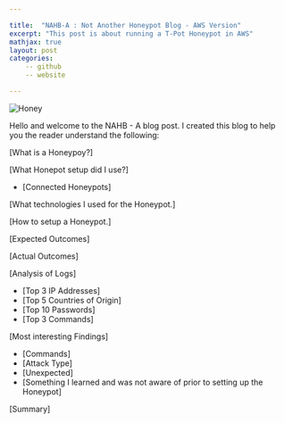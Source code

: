 ```yaml
---

title:  "NAHB-A : Not Another Honeypot Blog - AWS Version"
excerpt: "This post is about running a T-Pot Honeypot in AWS"
mathjax: true
layout: post
categories:
    -- github
    -- website

---
```


![Honey](/assets/honey.jpg)

Hello and welcome to the NAHB - A blog post.
I created this blog to help you the reader understand the following:


[What is a Honeypoy?]



[What Honepot setup did I use?]

- [Connected Honeypots]

[What technologies I used for the Honeypot.]

[How to setup a Honeypot.]

[Expected Outcomes]

[Actual Outcomes]

[Analysis of Logs]

- [Top 3 IP Addresses]
- [Top 5 Countries of Origin]
- [Top 10 Passwords]
- [Top 3 Commands]

[Most interesting Findings]
- [Commands]
- [Attack Type]
- [Unexpected]
- [Something I learned and was not aware of prior to setting up the Honeypot]

[Summary]
